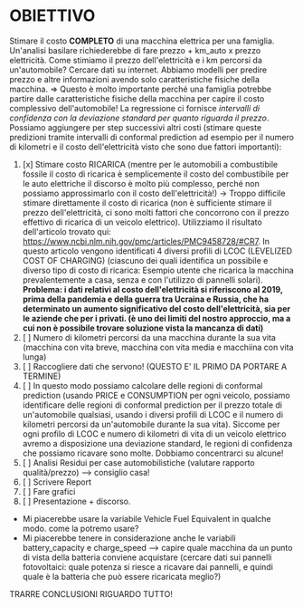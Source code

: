 # OBIETTIVO
Stimare il costo **COMPLETO** di una macchina elettrica per una famiglia. Un'analisi basilare richiederebbe di fare prezzo + km_auto x prezzo elettricità. Come stimiamo il prezzo dell'elettricità e i km percorsi da un'automobile? Cercare dati su internet.
Abbiamo modelli per predire prezzo e altre informazioni avendo solo caratteristiche fisiche della macchina. => Questo è molto importante perché una famiglia potrebbe partire dalle caratteristiche fisiche della macchina per capire il costo complessivo dell'automobile!
La regressione ci fornisce _intervalli di confidenza con la deviazione standard per quanto riguarda il prezzo_.
Possiamo aggiungere per step successivi altri costi (stimare queste predizioni tramite intervalli di conformal prediction ad esempio per il numero di kilometri e il costo dell'elettricità visto che sono due fattori importanti):
1. [x] Stimare costo RICARICA (mentre per le automobili a combustibile fossile il costo di ricarica è semplicemente il costo del combustibile per le auto elettriche il discorso è molto più complesso, perché non possiamo approssimarlo con il costo dell'elettricità!) -> Troppo difficile stimare direttamente il costo di ricarica (non è sufficiente stimare il prezzo dell'elettricità, ci sono molti fattori che concorrono con il prezzo effettivo di ricarica di un veicolo elettrico). Utilizziamo il risultato dell'articolo trovato qui: https://www.ncbi.nlm.nih.gov/pmc/articles/PMC9458728/#CR7. In questo articolo vengono identificati 4 diversi profili di LCOC (LEVELIZED COST OF CHARGING) (ciascuno dei quali identifica un possibile e diverso tipo di costo di ricarica: Esempio utente che ricarica la macchina prevalentemente a casa, senza e con l'utilizzo di pannelli solari). **Problema: i dati relativi al costo dell'elettricità si riferiscono al 2019, prima della pandemia e della guerra tra Ucraina e Russia, che ha determinato un aumento significativo del costo dell'elettricità, sia per le aziende che per i privati. (è uno dei limiti del nostro approccio, ma a cui non è possibile trovare soluzione vista la mancanza di dati)**
2. [ ] Numero di kilometri percorsi da una macchina durante la sua vita (macchina con vita breve, macchina con vita media e macchiina con vita lunga)
3. [ ] Raccogliere dati che servono! (QUESTO E' IL PRIMO DA PORTARE A TERMINE)
4. [ ] In questo modo possiamo calcolare delle regioni di conformal prediction (usando PRICE e CONSUMPTION per ogni veicolo, possiamo identificare delle regioni di conformal prediction per il prezzo totale di un'automobile qualsiasi, usando i diversi profili di LCOC e il numero di kilometri percorsi da un'automobile durante la sua vita). Siccome per ogni profilo di LCOC e numero di kilometri di vita di un veicolo elettrico avremo a disposizione una deviazione standard, le regioni di confidenza che possiamo ricavare sono molte. Dobbiamo concentrarci su alcune! 
6. [ ] Analisi Residui per case automobilistiche (valutare rapporto qualità/prezzo) --> consiglio casa!
7. [ ] Scrivere Report
8. [ ] Fare grafici
9. [ ] Presentazione + discorso.


- Mi piacerebbe usare la variabile Vehicle Fuel Equivalent in qualche modo. come la potremo usare?
-  Mi piacerebbe tenere in considerazione anche le variabili battery_capacity e charge_speed --> capire quale macchina da un punto di vista della batteria conviene acquistare (cercare dati sui pannelli fotovoltaici: quale potenza si riesce a ricavare dai pannelli, e quindi quale è la batteria che può essere ricaricata meglio?)

TRARRE CONCLUSIONI RIGUARDO TUTTO!
